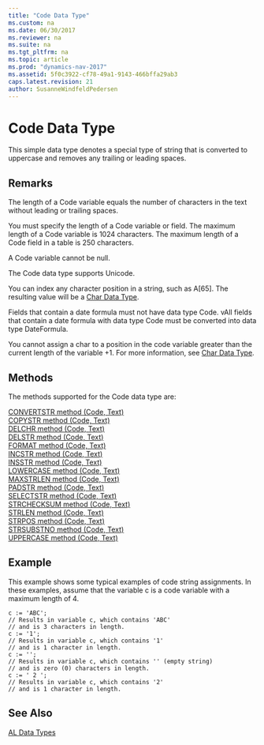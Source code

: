 ```yaml
---
title: "Code Data Type"
ms.custom: na
ms.date: 06/30/2017
ms.reviewer: na
ms.suite: na
ms.tgt_pltfrm: na
ms.topic: article
ms.prod: "dynamics-nav-2017"
ms.assetid: 5f0c3922-cf78-49a1-9143-466bffa29ab3
caps.latest.revision: 21
author: SusanneWindfeldPedersen
---
```

# Code Data Type
This simple data type denotes a special type of string that is converted to uppercase and removes any trailing or leading spaces.  
  
## Remarks  
 The length of a Code variable equals the number of characters in the text without leading or trailing spaces.  
  
 You must specify the length of a Code variable or field. The maximum length of a Code variable is 1024 characters. The maximum length of a Code field in a table is 250 characters.  
  
 A Code variable cannot be null.  
  
 The Code data type supports Unicode.  
  
 You can index any character position in a string, such as A[65]. The resulting value will be a [Char Data Type](devenv-char-data-type.md).  
  
 Fields that contain a date formula must not have data type Code. <!-- Instead, use the [DateFormula Data Type](devenv-dateformula-data-type.md). --> vAll fields that contain a date formula with data type Code must be converted into data type DateFormula.  
  
 You cannot assign a char to a position in the code variable greater than the current length of the variable +1. For more information, see [Char Data Type](devenv-char-data-type.md).  
  
## Methods
The methods supported for the Code data type are:

[CONVERTSTR method (Code, Text)](../methods/devenv-convertstr-method-code-text.md)   
[COPYSTR method (Code, Text)](../methods/devenv-copystr-method-code-text.md)   
[DELCHR method (Code, Text)](../methods/devenv-delchr-method-code-text.md)   
[DELSTR method (Code, Text)](../methods/devenv-delstr-method-code-text.md)   
[FORMAT method (Code, Text)](../methods/devenv-format-method-code-text.md)   
[INCSTR method (Code, Text)](../methods/devenv-incstr-method-code-text.md)   
[INSSTR method (Code, Text)](../methods/devenv-insstr-method-code-text.md)   
[LOWERCASE method (Code, Text)](../methods/devenv-lowercase-method-code-text.md)   
[MAXSTRLEN method (Code, Text)](../methods/devenv-maxstrlen-method-code-text.md)   
[PADSTR method (Code, Text)](../methods/devenv-padstr-method-code-text.md)   
[SELECTSTR method (Code, Text)](../methods/devenv-selectstr-method-code-text.md)   
[STRCHECKSUM method (Code, Text)](../methods/devenv-strchecksum-method-code-text.md)   
[STRLEN method (Code, Text)](../methods/devenv-strlen-method-code-text.md)   
[STRPOS method (Code, Text)](../methods/devenv-strpos-method-code-text.md)   
[STRSUBSTNO method (Code, Text)](../methods/devenv-strsubstno-method-code-text.md)   
[UPPERCASE method (Code, Text)](../methods/devenv-uppercase-method-code-text.md)

## Example  
 This example shows some typical examples of code string assignments. In these examples, assume that the variable c is a code variable with a maximum length of 4.  
  
```  
c := 'ABC';   
// Results in variable c, which contains 'ABC'   
// and is 3 characters in length.  
c := '1';  
// Results in variable c, which contains '1'   
// and is 1 character in length.  
c := '';  
// Results in variable c, which contains '' (empty string)  
// and is zero (0) characters in length.  
c := ' 2 ';  
// Results in variable c, which contains '2'  
// and is 1 character in length.  
```  
  
## See Also  
[AL Data Types](devenv-al-data-types.md)  